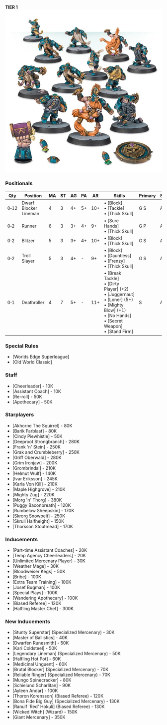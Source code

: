 ﻿**TIER 1**
![](../media/teams/DwarfGiants01.jpg)

### Positionals

| Qty  | Position              | MA | ST | AG | PA  | AR  | Skills                                                                                                                                                          | Primary | Secondary | Cost |
| ---- | --------------------- | - | - | -- | -- | --- | --------------------------------------------------------------------------------------------------------------------------------------------------------------- | ------- | --------- | ---- |
| 0‑12 | Dwarf Blocker Lineman | 4 | 3 | 4+ | 5+ | 10+ | • [Block]<br /> • [Tackle] <br /> • [Thick Skull]                                                                                                                     | G S     | A         | 70K  |
| 0‑2  | Runner                | 6 | 3 | 3+ | 4+ | 9+  | • [Sure Hands]<br /> • [Thick Skull]                                                                                                                                  | G P     | A S       | 85K  |
| 0‑2  | Blitzer               | 5 | 3 | 3+ | 4+ | 10+ | • [Block]<br /> • [Thick Skull]                                                                                                                                     | G S     | A P       | 80K  |
| 0‑2  | Troll Slayer          | 5 | 3 | 4+ | -  | 9+  | • [Block]<br /> • [Dauntless] <br /> • [Frenzy] <br /> • [Thick Skull]                                                                                                    | G S     | A         | 95K  |
| 0‑1  | Deathroller           | 4 | 7 | 5+ | -  | 11+ | • [Break Tackle]<br /> • [Dirty Player] (+2) <br /> • [Juggernaut] <br /> • [Loner] (5+) <br /> • [Mighty Blow] (+1) <br /> • [No Hands] <br /> • [Secret Weapon] <br /> • [Stand Firm] | S       | A G       | 170K |

### Special Rules

* [Worlds Edge Superleague]
* [Old World Classic]

### Staff

* [Cheerleader] - 10K
* [Assistant Coach] - 10K
* [Re-roll] - 50K
* [Apothecary]  - 50K

### Starplayers

* [Akhorne The Squirrel] - 80K
* [Barik Farblast] - 80K
* [Cindy Piewhistle] - 50K
* [Deeproot Strongbranch] - 280K
* [Frank 'n' Stein] - 250K
* [Grak and Crumbleberry] - 250K
* [Griff Oberwald] - 280K
* [Grim Ironjaw] - 200K
* [Grombrindal] - 210K
* [Helmut Wulf] - 140K
* [Ivar Eriksson] - 245K
* [Karla Von Kill] - 210K
* [Maple Highgrove] - 210K
* [Mighty Zug] - 220K
* [Morg 'n' Thorg] - 380K
* [Puggy Baconbreath] - 120K
* [Rumbelow Sheepskin] - 170K
* [Skrorg Snowpelt] - 250K
* [Skrull Halfheight] - 150K
* [Thorsson Stoutmead] - 170K

### Inducements

* [Part-time Assistant Coaches] - 20K
* [Temp Agency Cheerleaders] - 20K
* [Unlimited Mercenary Player] - 30K
* [Weather Mage] - 30K
* [Bloodweiser Kegs] - 50K
* [Bribe] - 100K
* [Extra Team Training] - 100K
* [Josef Bugman] - 100K
* [Special Plays] - 100K
* [Wandering Apothecary] - 100K
* [Biased Referee] - 120K
* [Halfling Master Chef] - 300K

### New Inducements

* [Stunty Superstar] (Specialized Mercenary) - 30K
* [Master of Ballistics] - 40K
* [Dwarfen Runesmith] - 50K
* [Kari Coldsteel] - 50K
* [Legendary Lineman] (Specialized Mercenary) - 50K
* [Halfling Hot Pot] - 60K
* [Medicinal Unguent] - 60K
* [Brutal Blocker] (Specialized Mercenary) - 70K
* [Reliable Ringer] (Specialized Mercenary) - 70K
* [Mungo Spinecracker] - 80K
* [Schielund Scharlitan] - 90K
* [Ayleen Andar] - 100K
* [Thoron Korensson] (Biased Referee) - 120K
* [Bona Fide Big Guy] (Specialized Mercenary) - 130K
* [Ranulf 'Red' Hokuli] (Biased Referee) - 130K
* [Wicked Witch] (Wizard) - 150K
* [Giant Mercenary] - 350K
